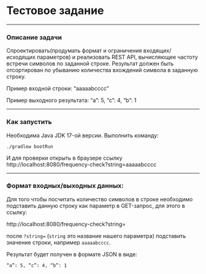 # Тестовое задание
___

### Описание задачи
Спроектировать(продумать формат и ограничения входящих/исходящих параметров) и реализовать REST API, вычисляющее частоту встречи символов по заданной строке. Результат должен быть отсортирован по убыванию количества вхождений символа в заданную строку.

Пример входной строки: “aaaaabcccc”

Пример выходного результата: “a”: 5, “c”: 4, “b”: 1
___

### Как запустить
Необходима Java JDK 17-ой версии. Выполнить команду:

```
./gradlew bootRun
```
И для проверки открыть в браузере ссылку http://localhost:8080/frequency-check?string=aaaaabcccc
___

### Формат входных/выходных данных:

Для того чтобы посчитать количество символов в строке необходимо подставить данную строку как параметр в GET-запрос, для этого в ссылку: 

http://localhost:8080/frequency-check?string=

после `?string=` (`string` это название нашего параметра) подставить значение строки, например `aaaaabcccc`.

Результат будет получен в формате JSON в виде:

`“a”: 5, “c”: 4, “b”: 1`
